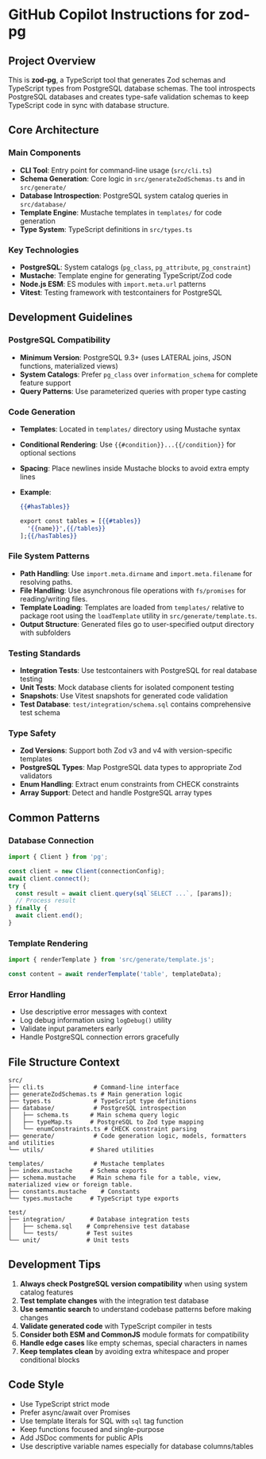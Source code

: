 # GitHub Copilot Instructions for zod-pg

## Project Overview

This is **zod-pg**, a TypeScript tool that generates Zod schemas and TypeScript types from PostgreSQL database schemas. The tool introspects PostgreSQL databases and creates type-safe validation schemas to keep TypeScript code in sync with database structure.

## Core Architecture

### Main Components

- **CLI Tool**: Entry point for command-line usage (`src/cli.ts`)
- **Schema Generation**: Core logic in `src/generateZodSchemas.ts` and in `src/generate/`
- **Database Introspection**: PostgreSQL system catalog queries in `src/database/`
- **Template Engine**: Mustache templates in `templates/` for code generation
- **Type System**: TypeScript definitions in `src/types.ts`

### Key Technologies

- **PostgreSQL**: System catalogs (`pg_class`, `pg_attribute`, `pg_constraint`)
- **Mustache**: Template engine for generating TypeScript/Zod code
- **Node.js ESM**: ES modules with `import.meta.url` patterns
- **Vitest**: Testing framework with testcontainers for PostgreSQL

## Development Guidelines

### PostgreSQL Compatibility

- **Minimum Version**: PostgreSQL 9.3+ (uses LATERAL joins, JSON functions, materialized views)
- **System Catalogs**: Prefer `pg_class` over `information_schema` for complete feature support
- **Query Patterns**: Use parameterized queries with proper type casting

### Code Generation

- **Templates**: Located in `templates/` directory using Mustache syntax
- **Conditional Rendering**: Use `{{#condition}}...{{/condition}}` for optional sections
- **Spacing**: Place newlines inside Mustache blocks to avoid extra empty lines
- **Example**:

  ```mustache
  {{#hasTables}}

  export const tables = [{{#tables}}
    '{{name}}',{{/tables}}
  ];{{/hasTables}}
  ```

### File System Patterns

- **Path Handling**: Use `import.meta.dirname` and `import.meta.filename` for resolving paths.
- **File Handling**: Use asynchronous file operations with `fs/promises` for reading/writing files.
- **Template Loading**: Templates are loaded from `templates/` relative to package root using the `loadTemplate` utility in `src/generate/template.ts`.
- **Output Structure**: Generated files go to user-specified output directory with subfolders

### Testing Standards

- **Integration Tests**: Use testcontainers with PostgreSQL for real database testing
- **Unit Tests**: Mock database clients for isolated component testing
- **Snapshots**: Use Vitest snapshots for generated code validation
- **Test Database**: `test/integration/schema.sql` contains comprehensive test schema

### Type Safety

- **Zod Versions**: Support both Zod v3 and v4 with version-specific templates
- **PostgreSQL Types**: Map PostgreSQL data types to appropriate Zod validators
- **Enum Handling**: Extract enum constraints from CHECK constraints
- **Array Support**: Detect and handle PostgreSQL array types

## Common Patterns

### Database Connection

```typescript
import { Client } from 'pg';

const client = new Client(connectionConfig);
await client.connect();
try {
  const result = await client.query(sql`SELECT ...`, [params]);
  // Process result
} finally {
  await client.end();
}
```

### Template Rendering

```typescript
import { renderTemplate } from 'src/generate/template.js';

const content = await renderTemplate('table', templateData);
```

### Error Handling

- Use descriptive error messages with context
- Log debug information using `logDebug()` utility
- Validate input parameters early
- Handle PostgreSQL connection errors gracefully

## File Structure Context

```
src/
├── cli.ts              # Command-line interface
├── generateZodSchemas.ts # Main generation logic
├── types.ts            # TypeScript type definitions
├── database/           # PostgreSQL introspection
│   ├── schema.ts      # Main schema query logic
│   ├── typeMap.ts     # PostgreSQL to Zod type mapping
│   └── enumConstraints.ts # CHECK constraint parsing
├── generate/           # Code generation logic, models, formatters and utilities
└── utils/             # Shared utilities

templates/              # Mustache templates
├── index.mustache     # Schema exports
├── schema.mustache    # Main schema file for a table, view, materialized view or foreign table.
├── constants.mustache    # Constants
└── types.mustache     # TypeScript type exports

test/
├── integration/       # Database integration tests
│   ├── schema.sql    # Comprehensive test database
│   └── tests/        # Test suites
└── unit/             # Unit tests
```

## Development Tips

1. **Always check PostgreSQL version compatibility** when using system catalog features
2. **Test template changes** with the integration test database
3. **Use semantic search** to understand codebase patterns before making changes
4. **Validate generated code** with TypeScript compiler in tests
5. **Consider both ESM and CommonJS** module formats for compatibility
6. **Handle edge cases** like empty schemas, special characters in names
7. **Keep templates clean** by avoiding extra whitespace and proper conditional blocks

## Code Style

- Use TypeScript strict mode
- Prefer async/await over Promises
- Use template literals for SQL with `sql` tag function
- Keep functions focused and single-purpose
- Add JSDoc comments for public APIs
- Use descriptive variable names especially for database columns/tables
